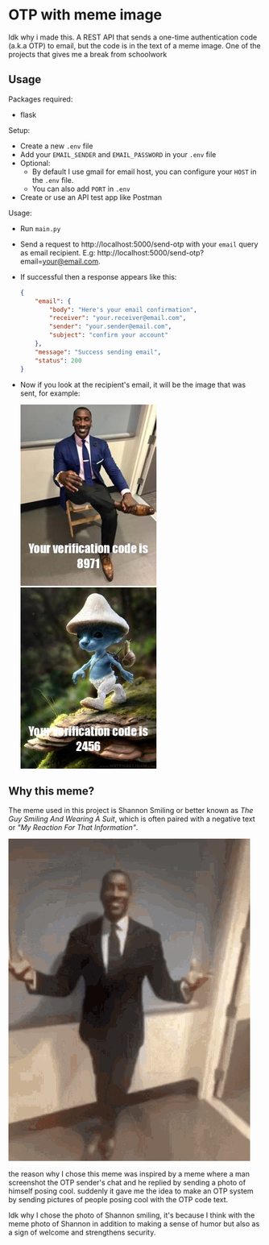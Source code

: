 # OTP with meme image

Idk why i made this. A REST API that sends a one-time authentication code (a.k.a OTP) to email, but the code is in the text of a meme image. One of the projects that gives me a break from schoolwork

## Usage


Packages required:
- flask

Setup:
- Create a new `.env` file
- Add your `EMAIL_SENDER` and `EMAIL_PASSWORD` in your `.env` file
- Optional:
    - By default I use gmail for email host, you can configure your `HOST` in the `.env` file.
    - You can also add `PORT` in `.env`
- Create or use an API test app like Postman

Usage:
- Run `main.py`
- Send a request to http://localhost:5000/send-otp with your `email`  query as email recipient. E.g: http://localhost:5000/send-otp?email=your@email.com.
- If successful then a response appears like this:
    ```json
    {
        "email": {
            "body": "Here's your email confirmation",
            "receiver": "your.receiver@email.com",
            "sender": "your.sender@email.com",
            "subject": "confirm your account"
        },
        "message": "Success sending email",
        "status": 200
    }
    ```
- Now if you look at the recipient's email, it will be the image that was sent, for example:

    ![Example Output 1](./docs/example.jpg)
    ![Example Output 2](./docs/example2.jpg)

## Why this meme?

The meme used in this project is Shannon Smiling or better known as *The Guy Smiling And Wearing A Suit*, which is often paired with a negative text or _"My Reaction For That Information"_.

![Guy with suit](./docs/guy-with-suit.gif)

the reason why I chose this meme was inspired by a meme where a man screenshot the OTP sender's chat and he replied by sending a photo of himself posing cool. suddenly it gave me the idea to make an OTP system by sending pictures of people posing cool with the OTP code text.

Idk why I chose the photo of Shannon smiling, it's because I think with the meme photo of Shannon in addition to making a sense of humor but also as a sign of welcome and strengthens security.